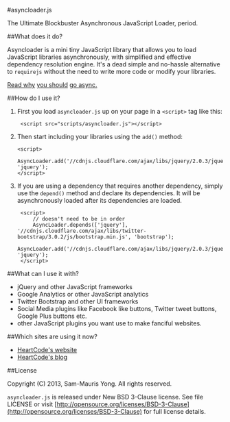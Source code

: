 #asyncloader.js

The Ultimate Blockbuster Asynchronous JavaScript Loader, period.

##What does it do?

Asyncloader is a mini tiny JavaScript library that allows you to load JavaScript libraries asynchronously, with simplified and effective dependency resolution engine. It's a dead simple and no-hassle alternative to `requirejs` without the need to write more code or modify your libraries.

[Read why](http://javascriptplayground.com/blog/2013/06/think-async/) [you should](http://www.mobl-lang.org/283/reducing-the-pain-synchronous-asynchronous-programming/) [go async.](http://blog.ometer.com/2011/07/24/callbacks-synchronous-and-asynchronous/)

##How do I use it?

1. First you load `asyncloader.js` up on your page in a `<script>` tag like this:

        <script src="scripts/asyncloader.js"></script>

2.  Then start including your libraries using the `add()` method:

        <script>
    		AsyncLoader.add('//cdnjs.cloudflare.com/ajax/libs/jquery/2.0.3/jquery.min.js', 'jquery');
        </script>

3. If you are using a dependency that requires another dependency, simply use the `depend()` method and declare its dependencies. It will be asynchronously loaded after its dependencies are loaded. 

		<script>
	 		// doesn't need to be in order
	        AsyncLoader.depends(['jquery'], '//cdnjs.cloudflare.com/ajax/libs/twitter-bootstrap/3.0.2/js/bootstrap.min.js', 'bootstrap');
	        AsyncLoader.add('//cdnjs.cloudflare.com/ajax/libs/jquery/2.0.3/jquery.min.js', 'jquery');
	    </script>

##What can I use it with?

 - jQuery and other JavaScript frameworks
 - Google Analytics or other JavaScript analytics
 - Twitter Bootstrap and other UI frameworks
 - Social Media plugins like Facebook like buttons, Twitter tweet buttons, Google Plus buttons etc.
 - other JavaScript plugins you want use to make fanciful websites.

##Which sites are using it now?

- [HeartCode's website](http://heartcode.sg)
- [HeartCode's blog](http://blog.heartcode.sg)

##License

Copyright (C) 2013, Sam-Mauris Yong. All rights reserved.

`asyncloader.js` is released under New BSD 3-Clause license. See file LICENSE or visit [http://opensource.org/licenses/BSD-3-Clause](http://opensource.org/licenses/BSD-3-Clause) for full license details.